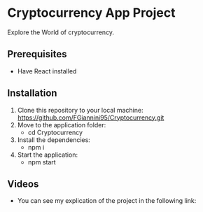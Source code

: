 # Cryptocurrency App Project
Explore the World of cryptocurrency.
## Prerequisites
- Have React installed
## Installation
1. Clone this repository to your local machine:
https://github.com/FGiannini95/Cryptocurrency.git
2. Move to the application folder:
   - cd Cryptocurrency
3. Install the dependencies:
   - npm i
4. Start the application:
   - npm start
## Videos
- You can see my explication of the project in the following link:

